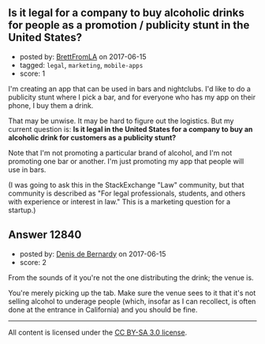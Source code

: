 ## Is it legal for a company to buy alcoholic drinks for people as a promotion / publicity stunt in the United States?

- posted by: [BrettFromLA](https://stackexchange.com/users/2813127/brettfromla) on 2017-06-15
- tagged: `legal`, `marketing`, `mobile-apps`
- score: 1

<p>I'm creating an app that can be used in bars and nightclubs. I'd like to do a publicity stunt where I pick a bar, and for everyone who has my app on their phone, I buy them a drink.</p>

<p>That may be unwise. It may be hard to figure out the logistics. But my current question is: <strong>Is it legal in the United States for a company to buy an alcoholic drink for customers as a publicity stunt?</strong></p>

<p>Note that I'm not promoting a particular brand of alcohol, and I'm not promoting one bar or another. I'm just promoting my app that people will use in bars.</p>

<p>(I was going to ask this in the StackExchange "Law" community, but that community is described as "For legal professionals, students, and others with experience or interest in law." This is a marketing question for a startup.)</p>



## Answer 12840

- posted by: [Denis de Bernardy](https://stackexchange.com/users/182468/denis-de-bernardy) on 2017-06-15
- score: 2

<p>From the sounds of it you're not the one distributing the drink; the venue is.</p>

<p>You're merely picking up the tab. Make sure the venue sees to it that it's not selling alcohol to underage people (which, insofar as I can recollect, is often done at the entrance in California) and you should be fine.</p>




---

All content is licensed under the [CC BY-SA 3.0 license](https://creativecommons.org/licenses/by-sa/3.0/).
